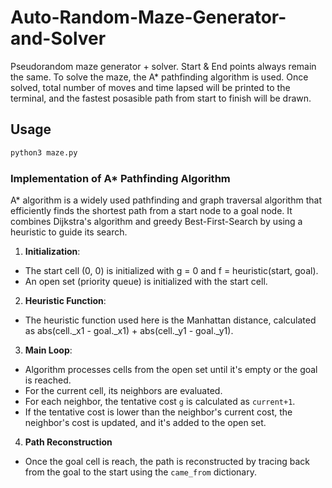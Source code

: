 # Auto-Random-Maze-Generator-and-Solver

Pseudorandom maze generator + solver. Start & End points always remain the same. To solve the maze, the A* pathfinding algorithm is used.
Once solved, total number of moves and time lapsed will be printed to the terminal, and the fastest posasible path from start to finish will be drawn.

## Usage

```bash
python3 maze.py
```


### Implementation of A* Pathfinding Algorithm

A* algorithm is a widely used pathfinding and graph traversal algorithm that efficiently finds the shortest path from a start node to a goal node. It combines Dijkstra's algorithm and greedy Best-First-Search by using a heuristic to guide its search.

1. __Initialization__:
- The start cell (0, 0) is initialized with g = 0 and f = heuristic(start, goal).
- An open set (priority queue) is initialized with the start cell.
2. __Heuristic Function__:
- The heuristic function used here is the Manhattan distance, calculated as abs(cell._x1 - goal._x1) + abs(cell._y1 - goal._y1).
3. __Main Loop__:
- Algorithm processes cells from the open set until it's empty or the goal is reached.
- For the current cell, its neighbors are evaluated.
- For each neighbor, the tentative cost `g` is calculated as `current+1`.
- If the tentative cost is lower than the neighbor's current cost, the neighbor's cost is updated, and it's added to the open set.
4. __Path Reconstruction__
- Once the goal cell is reach, the path is reconstructed by tracing back from the goal to the start using the `came_from` dictionary.
